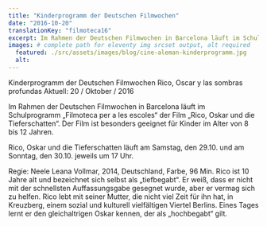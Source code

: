 ```yaml
---
title: "Kinderprogramm der Deutschen Filmwochen"
date: "2016-10-20"
translationKey: "filmoteca16"
excerpt: Im Rahmen der Deutschen Filmwochen in Barcelona läuft im Schulprogramm Filmoteca per a les escoles der Film Rico, Oskar und die Tieferschatten.
images: # complete path for eleventy img srcset output, alt required
  featured: ./src/assets/images/blog/cine-aleman-kinderprogramm.jpg
  alt:
---
```


Kinderprogramm der Deutschen Filmwochen
Rico, Oscar y las sombras profundas
Aktuell: 20 / Oktober / 2016

Im Rahmen der Deutschen Filmwochen in Barcelona läuft im Schulprogramm „Filmoteca per a les escoles“ der Film „Rico, Oskar und die Tieferschatten“. Der Film ist besonders geeignet für Kinder im Alter von 8 bis 12 Jahren.

Rico, Oskar und die Tieferschatten läuft am Samstag, den 29.10. und am Sonntag, den 30.10. jeweils um 17 Uhr.

Regie: Neele Leana Vollmar, 2014, Deutschland, Farbe, 96 Min.
Rico ist 10 Jahre alt und bezeichnet sich selbst als „tiefbegabt“. Er weiß, dass er nicht mit der schnellsten Auffassungsgabe gesegnet wurde, aber er vermag sich zu helfen. Rico lebt mit seiner Mutter, die nicht viel Zeit für ihn hat, in Kreuzberg, einem sozial und kulturell vielfältigen Viertel Berlins. Eines Tages lernt er den gleichaltrigen Oskar kennen, der als „hochbegabt“ gilt.
